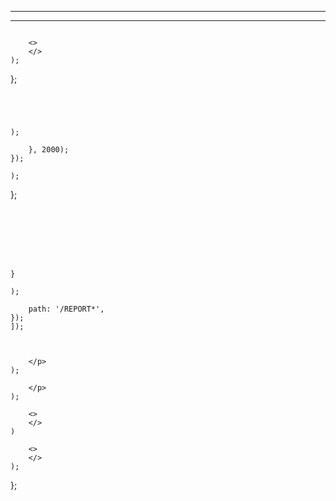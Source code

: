 ________________________________________________________________________________
________________________________________________________________________________







```

```






        <>
        </>
    );
};

```




);
```











        }, 2000);
    });

    );
};

```







}

);

```











        path: '/REPORT*',
    });
    ]);



        </p>
    );

        </p>
    );

        <>
        </>
    )

        <>
        </>
    );
};

```







